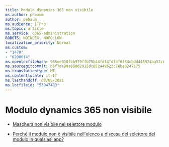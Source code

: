 ```yaml
---
title: Modulo dynamics 365 non visibile
ms.author: pebaum
author: pebaum
ms.audience: ITPro
ms.topic: article
ms.service: o365-administration
ROBOTS: NOINDEX, NOFOLLOW
localization_priority: Normal
ms.custom:
- "1470"
- "6200014"
ms.openlocfilehash: 965ee010fbb979ffb75b44fd14fdf4f0f34cbdd445924aa52c0937b5b1f5cc8e
ms.sourcegitcommit: b5f7da89a650d2915dc652449623c78be6247175
ms.translationtype: MT
ms.contentlocale: it-IT
ms.lasthandoff: 08/05/2021
ms.locfileid: "53947483"
---
```

# <a name="dynamics-365-form-not-visible"></a>Modulo dynamics 365 non visibile

* [Maschera non visibile nel selettore modulo](https://docs.microsoft.com/dynamics365/customer-engagement/customize/control-access-forms)

* [Perché il modulo non è visibile nell'elenco a discesa del selettore del modulo in qualsiasi app?](https://docs.microsoft.com/powerapps/maker/model-driven-apps/create-design-forms?branch=master#why-is-my-form-not-visible-in-the-form-selector-drop-down-in-my-app)
